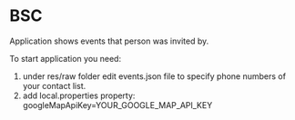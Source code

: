 # BSC
Application shows events that person was invited by.

To start application you need:
1. under res/raw folder edit events.json file to specify phone numbers of your contact list.
2. add local.properties property: googleMapApiKey=YOUR_GOOGLE_MAP_API_KEY
